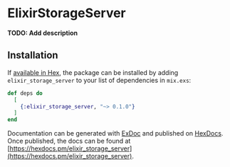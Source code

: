 # ElixirStorageServer

**TODO: Add description**

## Installation

If [available in Hex](https://hex.pm/docs/publish), the package can be installed
by adding `elixir_storage_server` to your list of dependencies in `mix.exs`:

```elixir
def deps do
  [
    {:elixir_storage_server, "~> 0.1.0"}
  ]
end
```

Documentation can be generated with [ExDoc](https://github.com/elixir-lang/ex_doc)
and published on [HexDocs](https://hexdocs.pm). Once published, the docs can
be found at [https://hexdocs.pm/elixir_storage_server](https://hexdocs.pm/elixir_storage_server).

